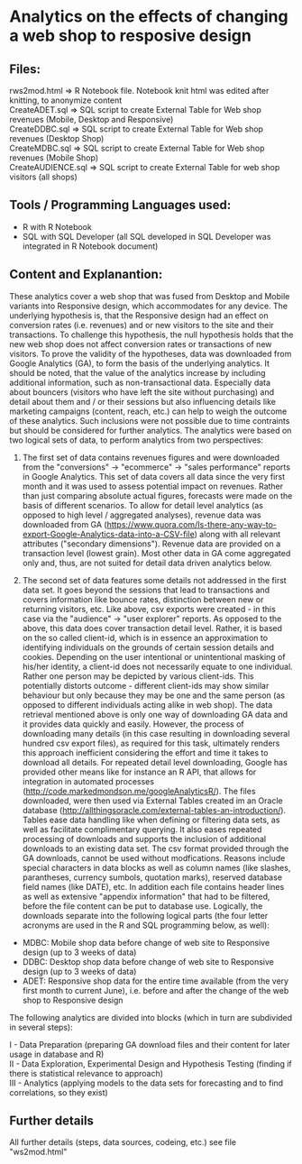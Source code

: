 Analytics on the effects of changing a web shop to resposive design
===================================================================

Files:
------
rws2mod.html       => R Notebook file. Notebook knit html was edited after knitting, to anonymize content      
CreateADET.sql     => SQL script to create External Table for Web shop revenues (Mobile, Desktop and Responsive)      
CreateDDBC.sql     => SQL script to create External Table for Web shop revenues (Desktop Shop)      
CreateMDBC.sql     => SQL script to create External Table for Web shop revenues (Mobile Shop)      
CreateAUDIENCE.sql => SQL script to create External Table for web shop visitors (all shops)      

Tools / Programming Languages used:
-----------------------------------
- R with R Notebook      
- SQL with SQL Developer (all SQL developed in SQL Developer was integrated in R Notebook document)      

Content and Explanantion:
-------------------------
These analytics cover a web shop that was fused from Desktop and Mobile variants into Responsive design, which accommodates for any device. The underlying hypothesis is, that the Responsive design had an effect on conversion rates (i.e. revenues) and or new visitors to the site and their transactions. To challenge this hypothesis, the null hypothesis holds that the new web shop does not affect conversion rates or transactions of new visitors. To prove the validity of the hypotheses, data was downloaded from Google Analytics (GA), to form the basis of the underlying analytics. It should be noted, that the value of the analytics increase by including additional information, such as non-transactional data. Especially data about bouncers (visitors who have left the site without purchasing) and detail about them and / or their sessions but also influencing details like marketing campaigns (content, reach, etc.) can help to weigh the outcome of these analytics. Such inclusions were not possible due to time contraints but should be considered for further analytics.
The analytics were based on two logical sets of data, to perform analytics from two perspectives:

1) The first set of data contains revenues figures and were downloaded from the "conversions" -> "ecommerce" -> "sales performance" reports in Google Analytics. This set of data covers all data since the very first month and it was used to assess potential impact on revenues. Rather than just comparing absolute actual figures, forecasts were made on the basis of different scenarios.
To allow for detail level analytics (as opposed to high level / aggregated analyses), revenue data was downloaded from GA (https://www.quora.com/Is-there-any-way-to-export-Google-Analytics-data-into-a-CSV-file) along with all relevant attributes ("secondary dimensions"). Revenue data are provided on a transaction level (lowest grain). Most other data in GA come aggregated only and, thus, are not suited for detail data driven analytics below. 

2) The second set of data features some details not addressed in the first data set. It goes beyond the sessions that lead to transactions and covers information like bounce rates, distinction between new or returning visitors, etc.
Like above, csv exports were created - in this case via the "audience" -> "user explorer" reports. As opposed to the above, this data does cover transaction detail level. Rather, it is based on the so called client-id, which is in essence an approximation to identifying individuals on the grounds of certain session details and cookies. Depending on the user intentional or unintentional masking of his/her identity, a client-id does not necessarily equate to one individual. Rather one person may be depicted by various client-ids. This potentially distorts outcome - different client-ids may show similar behaviour but only because they may be one and the same person (as opposed to different individuals acting alike in web shop).
The data retrieval mentioned above is only one way of downloading GA data and it provides data quickly and easily. However, the process of downloading many details (in this case resulting in downloading several hundred csv export files), as required for this task, ultimately renders this approach inefficient considering the effort and time it takes to download all details. For repeated detail level downloading, Google has provided other means like for instance an R API, that allows for integration in automated processes (http://code.markedmondson.me/googleAnalyticsR/).
The files downloaded, were then used via External Tables created im an Oracle database (http://allthingsoracle.com/external-tables-an-introduction/). Tables ease data handling like when defining or filtering data sets, as well as facilitate complimentary querying. It also eases repeated processing of downloads and supports the inclusion of additional downloads to an existing data set.
The csv format provided through the GA downloads, cannot be used without modfications. Reasons include special characters in data blocks as well as column names (like slashes, parantheses, currency sumbols, quotation marks), reserved database field names (like DATE), etc. In addition each file contains header lines as well as extensive "appendix information" that had to be filtered, before the file content can be put to database use.
Logically, the downloads separate into the following logical parts (the four letter acronyms are used in the R and SQL programming below, as well):

- MDBC: Mobile shop data before change of web site to Responsive design (up to 3 weeks of data)       
- DDBC: Desktop shop data before change of web site to Responsive design (up to 3 weeks of data)       
- ADET: Responsive shop data for the entire time available (from the very first month to current June), i.e. before and after the change of the web shop to Responsive design      

The following analytics are divided into blocks (which in turn are subdivided in several steps):      

I   - Data Preparation (preparing GA download files and their content for later usage in database and R)      
II  - Data Exploration, Experimental Design and Hypothesis Testing (finding if there is statistical relevance to approach)      
III - Analytics (applying models to the data sets for forecasting and to find correlations, so they exist)      

Further details
---------------
All further details (steps, data sources, codeing, etc.) see file "ws2mod.html"
